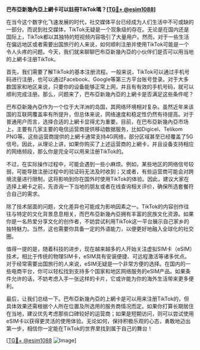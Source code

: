 **巴布亞新幾內亞上網卡可以註冊TikTok嗎？[[TG💪+ @esim1088](https://t.me/s/esim1088)]**

在当今这个数字化飞速发展的时代，社交媒体平台已经成为人们生活中不可或缺的一部分。而说到社交媒体，TikTok无疑是一个现象级的存在。无论是在国内还是国际上，TikTok都以其独特的短视频内容吸引了大量用户。然而，对于一些生活在偏远地区或者需要出国旅行的人来说，如何顺利注册并使用TikTok可能是一个令人头疼的问题。今天，我们就来聊聊巴布亞新幾內亞的小伙伴们是否可以用当地的上網卡注册TikTok。

首先，我们需要了解TikTok的基本注册流程。一般来说，TikTok可以通过手机号码进行注册，也可以通过Facebook、Google等第三方平台账号登录。对于大多数国家和地区来说，只要你的设备能够正常上网，并且有有效的手机号码，就可以顺利完成注册。那么，问题来了，巴布亞新幾內亞的上網卡是否满足这些条件呢？

巴布亞新幾內亞作为一个位于大洋洲的岛国，其网络环境相对复杂。虽然近年来该国的互联网覆盖率有所提升，但总体来说，网络速度和稳定性仍然有待提高。对于普通用户而言，选择合适的上網卡显得尤为重要。目前，在巴布亞新幾內亞市场上，主要有几家主要的电信运营商提供移动数据服务，比如Digicel、Telikom PNG等。这些运营商提供的上網卡通常支持4G网络，部分区域甚至已经覆盖了5G信号。因此，从理论上讲，如果你购买了上述运营商的上網卡，并且设备支持相应的网络频段，那么你是完全可以用来注册TikTok的。

不过，在实际操作过程中，可能会遇到一些小麻烦。例如，某些地区的网络信号较弱，可能导致注册过程中的验证码无法及时收到；又或者，有些运营商可能会对跨境流量进行限制，这将影响到你在国外时使用TikTok的体验。因此，建议大家在选择上網卡之前，先咨询一下当地的朋友或者在线查询相关评价，确保所选套餐符合自己的需求。

除了技术层面的问题，文化差异也可能成为影响因素之一。TikTok的内容创作往往与特定的文化背景息息相关，而巴布亞新幾內亞拥有丰富的民族文化资源。如果你是一名热爱分享文化的创作者，不妨尝试利用TikTok这一平台展示自己家乡的独特魅力。当然，这也需要你具备一定的外语能力，以便更好地融入全球化的社交圈。

值得一提的是，随着科技的进步，现在越来越多的人开始关注虚拟SIM卡（eSIM）技术。相比于传统的物理SIM卡，eSIM具有安装便捷、可远程激活等诸多优点。对于经常需要出国旅行的人来说，eSIM无疑是一个非常方便的选择。在国内的一些电商平台，你可以轻松找到支持多个国家和地区网络服务的eSIM产品。如果条件允许的话，不妨考虑入手一张这样的卡片，它或许能为你的海外生活带来更多便利。

最后，让我们总结一下。巴布亞新幾內亞的上網卡是可以用来注册TikTok的，但具体效果还需根据个人所在位置及所选用的服务商情况而定。如果你打算长期居住在当地，建议优先考虑那些口碑较好的运营商；如果是短期访问，则可以尝试使用eSIM卡以获得更灵活的使用体验。无论如何，保持积极乐观的心态，勇敢地迈出第一步，相信你一定能在TikTok的世界里找到属于自己的舞台！

[[TG💪+ @esim1088](https://t.me/s/esim1088) ![Image](https://i.postimg.cc/4NQfJmqS/Snipaste-2025-05-13-00-14-12.png)]